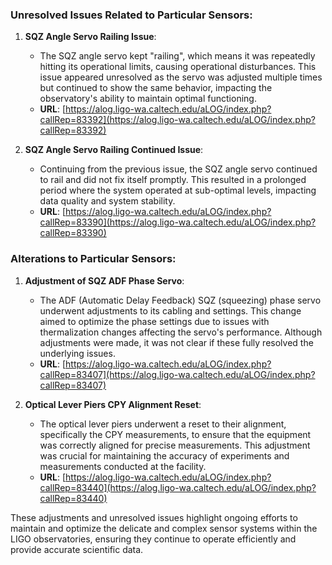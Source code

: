 ### Unresolved Issues Related to Particular Sensors:
1. **SQZ Angle Servo Railing Issue**:
   - The SQZ angle servo kept "railing", which means it was repeatedly hitting its operational limits, causing operational disturbances. This issue appeared unresolved as the servo was adjusted multiple times but continued to show the same behavior, impacting the observatory's ability to maintain optimal functioning.
   - **URL**: [https://alog.ligo-wa.caltech.edu/aLOG/index.php?callRep=83392](https://alog.ligo-wa.caltech.edu/aLOG/index.php?callRep=83392)

2. **SQZ Angle Servo Railing Continued Issue**:
   - Continuing from the previous issue, the SQZ angle servo continued to rail and did not fix itself promptly. This resulted in a prolonged period where the system operated at sub-optimal levels, impacting data quality and system stability.
   - **URL**: [https://alog.ligo-wa.caltech.edu/aLOG/index.php?callRep=83390](https://alog.ligo-wa.caltech.edu/aLOG/index.php?callRep=83390)

### Alterations to Particular Sensors:
1. **Adjustment of SQZ ADF Phase Servo**:
   - The ADF (Automatic Delay Feedback) SQZ (squeezing) phase servo underwent adjustments to its cabling and settings. This change aimed to optimize the phase settings due to issues with thermalization changes affecting the servo's performance. Although adjustments were made, it was not clear if these fully resolved the underlying issues.
   - **URL**: [https://alog.ligo-wa.caltech.edu/aLOG/index.php?callRep=83407](https://alog.ligo-wa.caltech.edu/aLOG/index.php?callRep=83407)

2. **Optical Lever Piers CPY Alignment Reset**:
   - The optical lever piers underwent a reset to their alignment, specifically the CPY measurements, to ensure that the equipment was correctly aligned for precise measurements. This adjustment was crucial for maintaining the accuracy of experiments and measurements conducted at the facility.
   - **URL**: [https://alog.ligo-wa.caltech.edu/aLOG/index.php?callRep=83440](https://alog.ligo-wa.caltech.edu/aLOG/index.php?callRep=83440)

These adjustments and unresolved issues highlight ongoing efforts to maintain and optimize the delicate and complex sensor systems within the LIGO observatories, ensuring they continue to operate efficiently and provide accurate scientific data.